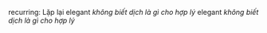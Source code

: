 recurring: Lặp lại 
elegant _không biết dịch là gì cho hợp lý_
elegant _không biết dịch là gì cho hợp lý_